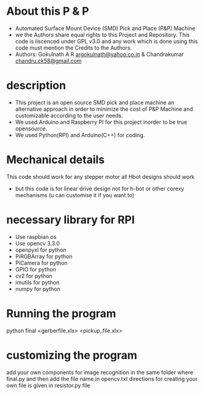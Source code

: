 # About this P & P

* Automated Surface Mount Device (SMD) Pick and Place (P&P) Machine
* we the Authors share equal rights to this Project and Repository. This code is liscenced under GPL v3.0 and any work which is done using this code must mention the Credits to the Authors.
* Authors: Gokulnath A R <argokulnath@yahoo.co.in>  & Chandrakumar <chandru.ck58@gmail.com>

# description
* This project is an open source SMD pick and place machine an alternative approach in order to minimize the cost of P&P Machine and customizable according to the user needs.
* We used Arduino and Raspberry PI for this project inorder to be true opensource.
* We used Python(RPI) and Arduino(C++) for coding.

# Mechanical details
This code should work for any stepper motor
all Hbot designs should work
* but this code is for linear drive design not for h-bot or other corexy mechanisms (u can customise it if you want to)

# necessary library for RPI
* Use raspbian os
* Use opencv 3.3.0
* openpyxl for python
* PiRGBArray for python
* PiCamera for python
* GPIO for python
* cv2 for python
* imutils for python
* numpy for python

# Running the program
python final <gerberfile.xlx>  <pickup_file.xlx> 

# customizing the program
add your own components for image recognition in the same folder where final.py and then add the file name in opencv.txt
directions for creating your own file is given in resistor.py file
